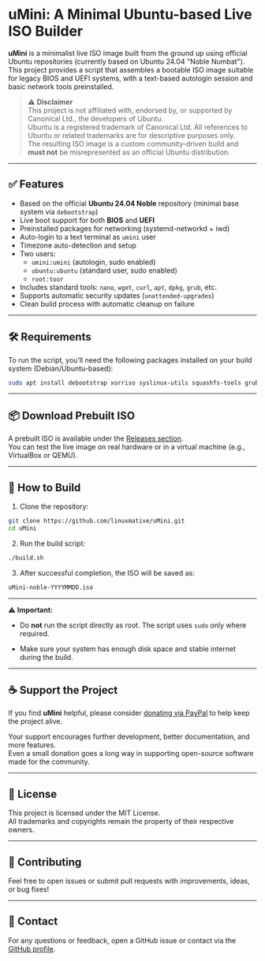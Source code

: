 
# uMini: A Minimal Ubuntu-based Live ISO Builder

**uMini** is a minimalist live ISO image built from the ground up using official Ubuntu repositories (currently based on Ubuntu 24.04 "Noble Numbat").  
This project provides a script that assembles a bootable ISO image suitable for legacy BIOS and UEFI systems, with a text-based autologin session and basic network tools preinstalled.

> ⚠️ **Disclaimer**  
> This project is not affiliated with, endorsed by, or supported by Canonical Ltd., the developers of Ubuntu.  
> Ubuntu is a registered trademark of Canonical Ltd. All references to Ubuntu or related trademarks are for descriptive purposes only.  
> The resulting ISO image is a custom community-driven build and **must not** be misrepresented as an official Ubuntu distribution.

----------

## ✅ Features

- Based on the official **Ubuntu 24.04 Noble** repository (minimal base system via `debootstrap`)
- Live boot support for both **BIOS** and **UEFI**
- Preinstalled packages for networking (systemd-networkd + iwd)
- Auto-login to a text terminal as `umini` user
- Timezone auto-detection and setup
- Two users:  
  - `umini:umini` (autologin, sudo enabled)  
  - `ubuntu:ubuntu` (standard user, sudo enabled)  
  - `root:toor`
- Includes standard tools: `nano`, `wget`, `curl`, `apt`, `dpkg`, `grub`, etc.
- Supports automatic security updates (`unattended-upgrades`)
- Clean build process with automatic cleanup on failure

----------

## 🛠 Requirements

To run the script, you’ll need the following packages installed on your build system (Debian/Ubuntu-based):

```bash
sudo apt install debootstrap xorriso syslinux-utils squashfs-tools grub-pc-bin grub-efi-amd64-bin mtools 
```  

----------

## 📦 Download Prebuilt ISO

A prebuilt ISO is available under the [Releases section](https://github.com/linuxmative/uMini/releases).  
You can test the live image on real hardware or in a virtual machine (e.g., VirtualBox or QEMU).

----------

## 🚀 How to Build

1.  Clone the repository:
```bash
git clone https://github.com/linuxmative/uMini.git
cd uMini
``` 
    
2. Run the build script:

```bash
./build.sh
``` 

3. After successful completion, the ISO will be saved as:

```bash
uMini-noble-YYYYMMDD.iso
``` 

----------

⚠️ **Important:**

-   Do **not** run the script directly as root. The script uses `sudo` only where required.
    
-   Make sure your system has enough disk space and stable internet during the build.

----------

## ☕ Support the Project

If you find **uMini** helpful, please consider [donating via PayPal](https://www.paypal.com/donate/?hosted_button_id=8P43MJQ2TM7S2) to help keep the project alive.

Your support encourages further development, better documentation, and more features.  
Even a small donation goes a long way in supporting open-source software made for the community.

----------

## 📜 License

This project is licensed under the MIT License.  
All trademarks and copyrights remain the property of their respective owners.

----------

## 🤝 Contributing

Feel free to open issues or submit pull requests with improvements, ideas, or bug fixes!

----------

## 📧 Contact

For any questions or feedback, open a GitHub issue or contact via the [GitHub profile](https://github.com/linuxmative).
